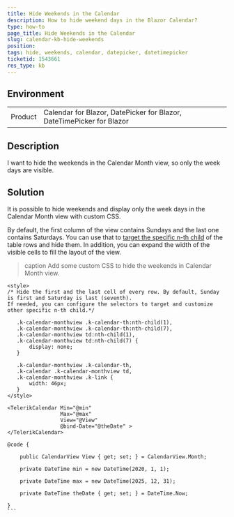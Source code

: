 ```yaml
---
title: Hide Weekends in the Calendar
description: How to hide weekend days in the Blazor Calendar?
type: how-to
page_title: Hide Weekends in the Calendar
slug: calendar-kb-hide-weekends
position: 
tags: hide, weekends, calendar, datepicker, datetimepicker
ticketid: 1543661
res_type: kb
---
```


## Environment
<table>
	<tbody>
		<tr>
			<td>Product</td>
			<td>Calendar for Blazor, DatePicker for Blazor, DateTimePicker for Blazor</td>
		</tr>
	</tbody>
</table>


## Description
I want to hide the weekends in the Calendar Month view, so only the week days are visible.

## Solution

It is possible to hide weekends and display only the week days in the Calendar Month view with custom CSS.

By default, the first column of the view contains Sundays and the last one contains Saturdays. You can use that to [target the specific n-th child](https://developer.mozilla.org/en-US/docs/Web/CSS/:nth-child) of the table rows and hide them. In addition, you can expand the width of the visible cells to fill the layout of the view.

>caption Add some custom CSS to hide the weekends in Calendar Month view.

````RAZOR
<style>
/* Hide the first and the last cell of every row. By default, Sunday is first and Saturday is last (seventh). 
If needed, you can configure the selectors to target and customize other specific n-th child.*/

   .k-calendar-monthview .k-calendar-th:nth-child(1),
   .k-calendar-monthview .k-calendar-th:nth-child(7),
   .k-calendar-monthview td:nth-child(1),
   .k-calendar-monthview td:nth-child(7) {
       display: none;
   }

   .k-calendar-monthview .k-calendar-th,
   .k-calendar .k-calendar-monthview td,
   .k-calendar-monthview .k-link {
       width: 46px;
   }
</style>

<TelerikCalendar Min="@min"
                 Max="@max"
                 View="@View"
                 @bind-Date="@theDate" >
</TelerikCalendar>

@code {

    public CalendarView View { get; set; } = CalendarView.Month;

    private DateTime min = new DateTime(2020, 1, 1);

    private DateTime max = new DateTime(2025, 12, 31);

    private DateTime theDate { get; set; } = DateTime.Now;

}
```
